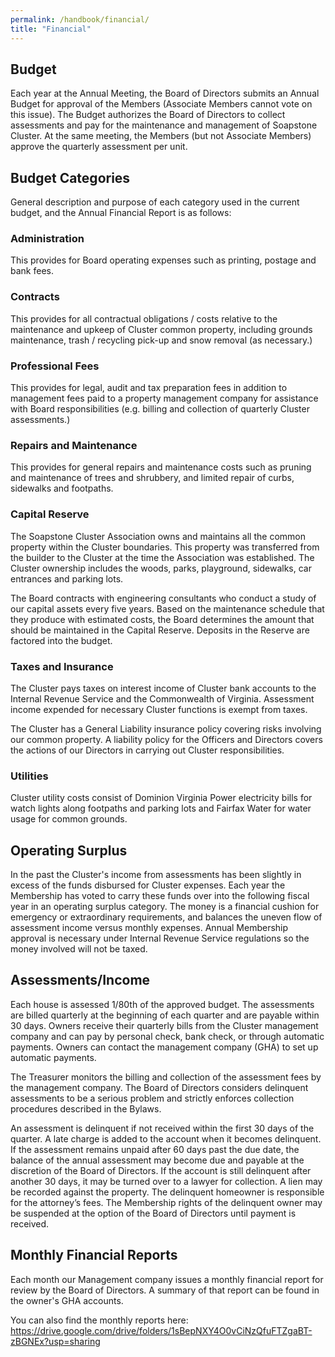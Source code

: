 ```yaml
---
permalink: /handbook/financial/
title: "Financial"
---
```


## Budget

Each year at the Annual Meeting, the Board of Directors submits an Annual Budget for approval of the Members (Associate Members cannot vote on this issue). The Budget authorizes the Board of Directors to collect assessments and pay for the maintenance and management of Soapstone Cluster. At the same meeting, the Members (but not Associate Members) approve the quarterly assessment per unit.

## Budget Categories

General description and purpose of each category used in the current budget, and the Annual Financial Report is as follows:

### Administration 

This provides for Board operating expenses such as printing, postage and bank fees.

### Contracts

This provides for all contractual obligations / costs relative to the maintenance and upkeep of Cluster common property, including grounds maintenance, trash / recycling pick-up and snow removal (as necessary.)

### Professional Fees

This provides for legal, audit and tax preparation fees in addition to management fees paid to a property management company for assistance with Board responsibilities (e.g. billing and collection of quarterly Cluster assessments.)

### Repairs and Maintenance

This provides for general repairs and maintenance costs such as pruning and maintenance of trees and shrubbery, and limited repair of curbs, sidewalks and footpaths.

### Capital Reserve  

The Soapstone Cluster Association owns and maintains all the common property within the Cluster boundaries. This property was transferred from the builder to the Cluster at the time the Association was established. The Cluster ownership includes the woods, parks, playground, sidewalks, car entrances and parking lots.

The Board contracts with engineering consultants who conduct a study of our capital assets every five years. Based on the maintenance schedule that they produce with estimated costs, the Board determines the amount that should be maintained in the Capital Reserve. Deposits in the Reserve are factored into the budget.

### Taxes and Insurance 

The Cluster pays taxes on interest income of Cluster bank accounts to the Internal Revenue Service and the Commonwealth of Virginia. Assessment income expended for necessary Cluster functions is exempt from taxes.

The Cluster has a General Liability insurance policy covering risks involving our common property. A liability policy for the Officers and Directors covers the actions of our Directors in carrying out Cluster responsibilities.

### Utilities

Cluster utility costs consist of Dominion Virginia Power electricity bills for watch lights along footpaths and parking lots and Fairfax Water for water usage for common grounds.

## Operating Surplus  

In the past the Cluster's income from assessments has been slightly in excess of the funds disbursed for Cluster expenses. Each year the Membership has voted to carry these funds over into the following fiscal year in an operating surplus category. The money is a financial cushion for emergency or extraordinary requirements, and balances the uneven flow of assessment income versus monthly expenses. Annual Membership approval is necessary under Internal Revenue Service regulations so the money involved will not be taxed.

## Assessments/Income  

Each house is assessed 1/80th of the approved budget. The assessments are billed quarterly at the beginning of each quarter and are payable within 30 days. Owners receive their quarterly bills from the Cluster management company and can pay by personal check, bank check, or through automatic payments. Owners can contact the management company (GHA) to set up automatic payments.

The Treasurer monitors the billing and collection of the assessment fees by the management company. The Board of Directors considers delinquent assessments to be a serious problem and strictly enforces collection procedures described in the Bylaws.

An assessment is delinquent if not received within the first 30 days of the quarter.  A late charge is added to the account when it becomes delinquent. If the assessment remains unpaid after 60 days past the due date, the balance of the annual assessment may become due and payable at the discretion of the Board of Directors. If the account is still delinquent after another 30 days, it may be turned over to a lawyer for collection. A lien may be recorded against the property. The delinquent homeowner is responsible for the attorney’s fees. The Membership rights of the delinquent owner may be suspended at the option of the Board of Directors until payment is received.

## Monthly Financial Reports

Each month our Management company issues a monthly financial report for review by the Board of Directors. A summary of that report can be found in the owner's GHA accounts. 

You can also find the monthly reports here: https://drive.google.com/drive/folders/1sBepNXY4O0vCiNzQfuFTZgaBT-zBGNEx?usp=sharing


